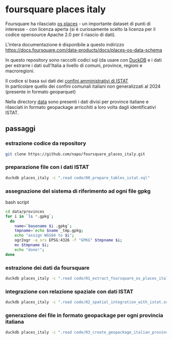 # foursquare places italy
Foursquare ha rilasciato [os places](https://opensource.foursquare.com/os-places/) - un importante dataset di punti di interesse - con licenza aperta (si è curiosamente scelto la licenza per il codice opensource Apache 2.0 per il riascio di dati).


L'intera documentazione è disponibile a questo indirizzo\
https://docs.foursquare.com/data-products/docs/places-os-data-schema

In questo repository sono raccolti codici sql (da usare con [DuckDB](https://duckdb.org/) e i dati per estrarre i dati sull'Italia a livello di comuni, province, regioni e macroregioni.

Il codice si basa sui dati dei [confini amministrativi di ISTAT](https://www.istat.it/notizia/confini-delle-unita-amministrative-a-fini-statistici-al-1-gennaio-2018-2/)\
In particolare quello dei confini comunali italiani non generalizzati al 2024 (presente in formato geoparquet)

Nella directory [data](https://github.com/napo/foursquare_places_italy/tree/main/data) sono presenti i dati divisi per province italiane e rilasciati in formato geopackage arricchiti a loro volta dagli identificativi ISTAT.

## passaggi 
### estrazione codice da repository
```bash 
git clone https://github.com/napo/foursquare_places_italy.git
```
### preparazione file con i dati ISTAT
```bash
duckdb places_italy -c ".read code/00_prepare_tables_istat.sql"
```

### assegnazione del sistema di riferimento ad ogni file gpkg
bash script
```bash
cd data/provinces
for i in `ls *.gpkg`;
  do
    name=`basename $i .gpkg`;
    tmpname=`echo $name`_tmp.gpkg;
    echo "assign WGS84 to $i";
    ogr2ogr -a_srs EPSG:4326 -f "GPKG" $tmpname $i;
    mv $tmpname $i;
    echo "done!";
done
```

### estrazione dei dati da foursquare
```bash
duckdb places_italy -c ".read code/01_extract_foursquare_os_places_italy.sql"
```

### integrazione con relazione spaziale con dati ISTAT
```bash
duckdb places_italy -c ".read code/02_spatial_integration_with_istat.sql"
```

### generazione dei file in formato geopackage per ogni provincia italiana 
```bash
duckdb places_italy -c ".read code/03_create_geopackage_italian_provinces.sql"
```
